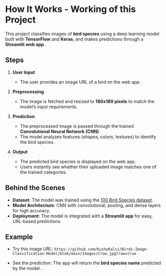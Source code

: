 # How It Works - Working of this Project

This project classifies images of **bird species** using a deep learning model built with **TensorFlow** and **Keras**, and makes predictions through a **Streamlit web app**.

## Steps

1. **User Input**

   * The user provides an image URL of a bird on the web app.

2. **Preprocessing**

   * The image is fetched and resized to **180x180 pixels** to match the model’s input requirements.

3. **Prediction**

   * The preprocessed image is passed through the trained **Convolutional Neural Network (CNN)**.
   * The model analyzes features (shapes, colors, textures) to identify the bird species.

4. **Output**

   * The predicted bird species is displayed on the web app.
   * Users instantly see whether their uploaded image matches one of the trained categories.

## Behind the Scenes

* **Dataset**: The model was trained using the [100 Bird Species dataset](https://www.kaggle.com/datasets/gpiosenka/100-bird-species).
* **Model Architecture**: CNN with convolutional, pooling, and dense layers for high accuracy.
* **Deployment**: The model is integrated with a **Streamlit app** for easy, URL-based predictions.

## Example

* Try this image URL:
  `https://github.com/KushxKalsi/Birds-Image-Classification-Model/blob/main/Images/Crow.jpg?raw=true`



* See the prediction:
  The app will return the **bird species name** predicted by the model.
